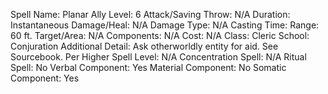 
Spell Name: Planar Ally
Level: 6
Attack/Saving Throw: N/A
Duration: Instantaneous
Damage/Heal: N/A
Damage Type: N/A
Casting Time: 
Range: 60 ft.
Target/Area: N/A
Components: N/A
Cost: N/A
Class: Cleric
School: Conjuration
Additional Detail: Ask otherworldly entity for aid.  See Sourcebook.
Per Higher Spell Level: N/A
Concentration Spell: N/A
Ritual Spell: No
Verbal Component: Yes
Material Component: No
Somatic Component: Yes
